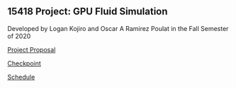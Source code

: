## 15418 Project: GPU Fluid Simulation

Developed by Logan Kojiro and Oscar A Ramirez Poulat in the Fall Semester of 2020

<a href="proposal"> Project Proposal </a>

<a href="checkpoint"> Checkpoint </a>

<a href="sched"> Schedule </a>
